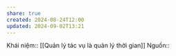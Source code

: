 ```yaml
---
share: true
created: 2024-08-24T12:00
updated: 2024-09-02T13:21
---
```

Khái niệm:: 
[[Quản lý tác vụ là quản lý thời gian]]
Nguồn:: 